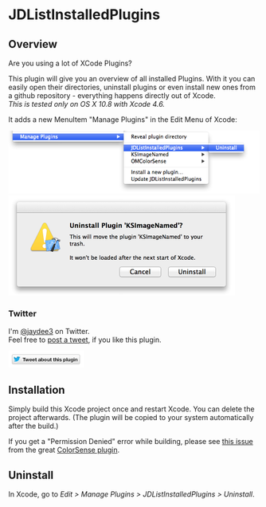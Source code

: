 # JDListInstalledPlugins

## Overview

Are you using a lot of XCode Plugins?

This plugin will give you an overview of all installed Plugins. With it you can easily open their directories, uninstall plugins or even install new ones from a github repository - everything happens directly out of Xcode.  
*This is tested only on OS X 10.8 with Xcode 4.6.*

It adds a new MenuItem "Manage Plugins" in the Edit Menu of Xcode:

![Screenshot](assets/screenshot1.png "Screenshot")
![Screenshot](assets/screenshot2.png "Screenshot")

### Twitter

I'm [@jaydee3](http://twitter.com/jaydee3) on Twitter.  
Feel free to [post a tweet](https://twitter.com/intent/tweet?button_hashtag=JDListInstalledPlugins&text=This%20plugin%20manages%20Xcode%20plugins!%20Easy%20installing%20and%20uninstalling%20for%20plugins!%20https%3A%2F%2Fgithub.com%2Fjaydee3%2FJDListInstalledPlugins&via=jaydee3), if you like this plugin.  

[![TweetButton](assets/tweetbutton.png "Tweet")](https://twitter.com/intent/tweet?button_hashtag=JDListInstalledPlugins&text=This%20plugin%20manages%20Xcode%20plugins!%20Easy%20installing%20and%20uninstalling%20for%20plugins!%20https%3A%2F%2Fgithub.com%2Fjaydee3%2FJDListInstalledPlugins&via=jaydee3)

## Installation

Simply build this Xcode project once and restart Xcode. You can delete the project afterwards. (The plugin will be copied to your system automatically after the build.)

If you get a "Permission Denied" error while building, please see [this issue](https://github.com/omz/ColorSense-for-Xcode/issues/1) from the great [ColorSense plugin](https://github.com/omz/ColorSense-for-Xcode/).


## Uninstall

In Xcode, go to *Edit > Manage Plugins > JDListInstalledPlugins > Uninstall*.

